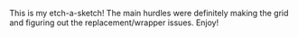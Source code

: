 This is my etch-a-sketch! The main hurdles were definitely making the grid and figuring out the replacement/wrapper issues. Enjoy!